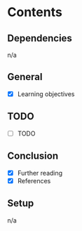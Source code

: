 # Contents

## Dependencies

n/a

## General

- [x] Learning objectives

## TODO

- [ ] TODO

## Conclusion

- [x] Further reading
- [x] References

## Setup

n/a

